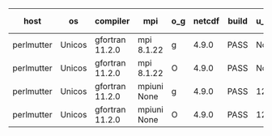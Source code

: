 

| host     | os       | compiler                              | mpi                      | o_g        | netcdf        | build       | u_pass          | u_fail          | s_pass            | s_fail            | e_pass             | e_fail             | nuopc_pass       | nuopc_fail       | artifacts link          |
|----------|----------|---------------------------------------|--------------------------|------------|---------------|-------------|-----------------|-----------------|-------------------|-------------------|--------------------|--------------------|------------------|------------------|-------------------------|
| perlmutter | Unicos | gfortran 11.2.0 | mpi 8.1.22  | g | 4.9.0  | PASS | None | None | None | None | None | None | None | None | <a href="https://github.com/esmf-org/esmf-test-artifacts/tree/5df2af2565b18b4a6aa6831cb60b421ad1e55d39/feature_hconfig-iter/gfortran/11.2.0/g/mpi/8.1.22" target="_blank">5df2af2</a> | 
| perlmutter | Unicos | gfortran 11.2.0 | mpi 8.1.22  | O | 4.9.0  | PASS | None | None | None | None | None | None | None | None | <a href="https://github.com/esmf-org/esmf-test-artifacts/tree/651ac1296f31d86bb62e51735420b4c802760817/feature_hconfig-iter/gfortran/11.2.0/O/mpi/8.1.22" target="_blank">651ac12</a> | 
| perlmutter | Unicos | gfortran 11.2.0 | mpiuni None  | g | 4.9.0  | PASS | 12346 | 0 | 8 | 0 | 44 | 0 | None | None | <a href="https://github.com/esmf-org/esmf-test-artifacts/tree/64a82e6ab6dcbd767882bc62e60d9855df040ba2/feature_hconfig-iter/gfortran/11.2.0/g/mpiuni/None" target="_blank">64a82e6</a> | 
| perlmutter | Unicos | gfortran 11.2.0 | mpiuni None  | O | 4.9.0  | PASS | 12346 | 0 | 8 | 0 | 44 | 0 | None | None | <a href="https://github.com/esmf-org/esmf-test-artifacts/tree/3840f9b3a3044911f9090085d969770672cf20d2/feature_hconfig-iter/gfortran/11.2.0/O/mpiuni/None" target="_blank">3840f9b</a> | 
